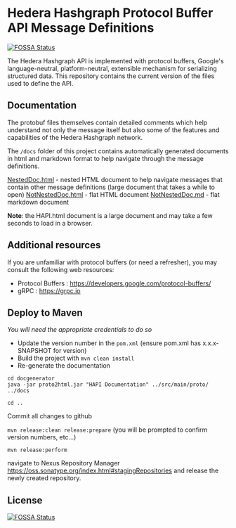 # Hedera Hashgraph Protocol Buffer API Message Definitions
[![FOSSA Status](https://app.fossa.com/api/projects/git%2Bgithub.com%2Fhashgraph%2Fhedera-protobufs-java.svg?type=shield)](https://app.fossa.com/projects/git%2Bgithub.com%2Fhashgraph%2Fhedera-protobufs-java?ref=badge_shield)


The Hedera Hashgraph API is implemented with protocol buffers, Google's language-neutral, platform-neutral, extensible mechanism for serializing structured data. This repository contains the current version of the files used to define the API.

## Documentation

The protobuf files themselves contain detailed comments which help understand not only the message itself but also some of the features and capabilities of the Hedera Hashgraph network.

The `/docs` folder of this project contains automatically generated documents in html and markdown format to help navigate through the message definitions.

[NestedDoc.html](https://github.com/hashgraph/hedera-protobuf/blob/master/docs/NestedDoc.html) - nested HTML document to help navigate messages that contain other message definitions (large document that takes a while to open)
[NotNestedDoc.html](https://github.com/hashgraph/hedera-protobuf/blob/master/docs/NotNestedDoc.html) - flat HTML document
[NotNestedDoc.md](https://github.com/hashgraph/hedera-protobuf/blob/master/docs/NotNestedDoc.md) - flat markdown document

__Note__: the HAPI.html document is a large document and may take a few seconds to load in a browser.

## Additional resources

If you are unfamiliar with protocol buffers (or need a refresher), you may consult the following web resources:

- Protocol Buffers : https://developers.google.com/protocol-buffers/
- gRPC : https://grpc.io

## Deploy to Maven

*You will need the appropriate credentials to do so*

- Update the version number in the `pom.xml` (ensure pom.xml has x.x.x-SNAPSHOT for version)
- Build the project with `mvn clean install`
- Re-generate the documentation

```shell
cd docgenerator
java -jar proto2html.jar "HAPI Documentation" ../src/main/proto/ ../docs
```

```shell
cd ..
```

Commit all changes to github

`mvn release:clean release:prepare` (you will be prompted to confirm version numbers, etc...)

`mvn release:perform`

navigate to Nexus Repository Manager https://oss.sonatype.org/index.html#stagingRepositories and release the newly created repository.


## License
[![FOSSA Status](https://app.fossa.com/api/projects/git%2Bgithub.com%2Fhashgraph%2Fhedera-protobufs-java.svg?type=large)](https://app.fossa.com/projects/git%2Bgithub.com%2Fhashgraph%2Fhedera-protobufs-java?ref=badge_large)